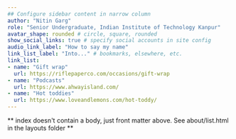 ```yaml
---
## Configure sidebar content in narrow column
author: "Nitin Garg"
role: "Senior Undergraduate, Indian Institute of Technology Kanpur"
avatar_shape: rounded # circle, square, rounded
show_social_links: true # specify social accounts in site config
audio_link_label: "How to say my name"
link_list_label: "Into..." # bookmarks, elsewhere, etc.
link_list:
- name: "Gift wrap"
  url: https://riflepaperco.com/occasions/gift-wrap
- name: "Podcasts"
  url: https://www.ahwayisland.com/
- name: "Hot toddies"
  url: https://www.loveandlemons.com/hot-toddy/
---
```


** index doesn't contain a body, just front matter above.
See about/list.html in the layouts folder **
